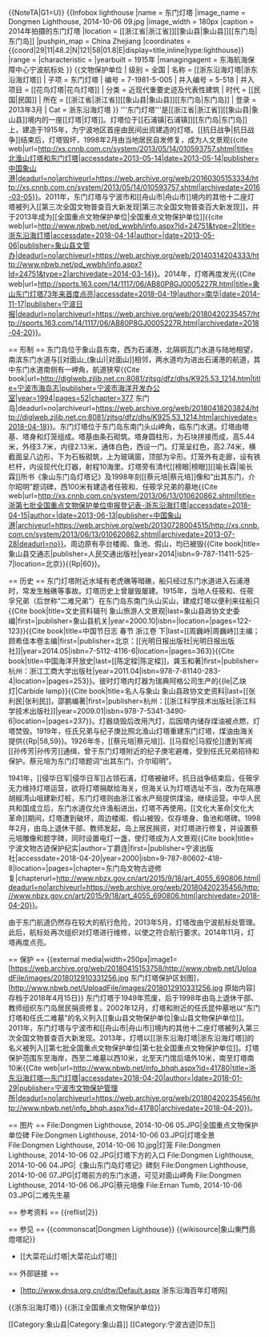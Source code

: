 {{NoteTA|G1=U}}
{{Infobox lighthouse
|name = 东门灯塔
|image_name = Dongmen Lighthouse, 2014-10-06 09.jpg
|image_width = 180px
|caption = 2014年拍摄的东门灯塔
|location = [[浙江省|浙江省]][[象山县|象山县]][[东门岛|东门岛]]
|pushpin_map = China Zhejiang
|coordinates = {{coord|29|11|48.2|N|121|58|01.8|E|display=title,inline|type:lighthouse}}
|range = 
|characteristic = 
|yearbuilt = 1915年
|managingagent = 东海航海保障中心宁波航标处
}}
{{文物保护单位
| 级别 = 全国
| 名称 = [[浙东沿海灯塔|浙东沿海灯塔]]
| 子项 = 东门灯塔
| 编号 = 7-1981-5-005
| 并入编号 = 5-518
| 并入项目 = [[花鸟灯塔|花鸟灯塔]]
| 分类 = 近现代重要史迹及代表性建筑
| 时代 = [[民国|民国]]
| 所在 = [[浙江省|浙江省]][[象山县|象山县]][[东门岛|东门岛]]
| 登录 = 2013年3月
| Cat = 浙东沿海灯塔
}}
'''东门灯塔'''是[[浙江省|浙江省]][[象山县|象山县]]境内的一座[[灯塔|灯塔]]。灯塔位于[[石浦镇|石浦镇]][[东门岛|东门岛]]上，建造于1915年，为宁波地区首座由民间出资建造的灯塔。[[抗日战争|抗日战争]]结束后，灯塔毁坏，1998年2月由当地居民自发修复，成为人文景观<ref name="xsg-main">{{cite web|url=http://xs.cnnb.com.cn/system/2013/05/14/010593757.shtml|title=北渔山灯塔和东门灯塔|accessdate=2013-05-14|date=2013-05-14|publisher=中国象山港|deadurl=no|archiveurl=https://web.archive.org/web/20160305153334/http://xs.cnnb.com.cn/system/2013/05/14/010593757.shtml|archivedate=2016-03-05}}</ref>。2011年，东门灯塔与宁波市和[[舟山市|舟山市]]境内的其他十二座灯塔被列入[[第三次全国文物普查百大新发现|第三次全国文物普查百大新发现]]，并于2013年成为[[全国重点文物保护单位|全国重点文物保护单位]]<ref name="nbwb-intro">{{cite web|url=http://www.nbwb.net/pd_wwbh/info.aspx?Id=24751&type=2|title=浙东沿海灯塔|accessdate=2018-04-14|author=|date=2013-05-06|publisher=象山县文管办|deadurl=no|archiveurl=https://web.archive.org/web/20140314204333/http://www.nbwb.net/pd_wwbh/info.aspx?Id=24751&type=2|archivedate=2014-03-14}}</ref>。2014年，灯塔再度发光<ref name="南华">{{Cite web|url=http://sports.163.com/14/1117/06/AB80P8GJ0005227R.html|title=象山东门灯塔73年来首度点亮|accessdate=2018-04-19|author=南华|date=2014-11-17|publisher=宁波日报|deadurl=no|archiveurl=https://web.archive.org/web/20180420235457/http://sports.163.com/14/1117/06/AB80P8GJ0005227R.html|archivedate=2018-04-20}}</ref>。

== 形制 ==
东门岛位于象山县东南，西为石浦港，北隔铜瓦门水道与陆地相望，南滨东门水道与[[对面山_(象山)|对面山]]相邻，两水道均为进出石浦港的航道，其中东门水道南侧有一岬角，航道狭窄<ref>{{Cite book|url=http://diglweb.zjlib.net.cn:8081/zjtsg/dfz/dhs/K925.53_1214.htm|title=宁波市海岛志|publisher=宁波市海洋开发办公室|year=1994|pages=52|chapter=377 东门岛|deadurl=no|archiveurl=https://web.archive.org/web/20180418203824/http://diglweb.zjlib.net.cn:8081/zjtsg/dfz/dhs/K925.53_1214.htm|archivedate=2018-04-18}}</ref>。东门灯塔位于东门岛东南门头山岬角，临东门水道。灯塔由塔基、塔身和灯笼组成。塔基由条石砌筑。塔身圆柱形，为石块拼接而成，高5.44米，外径3.7米，内径2.13米，通体白色，西设一门。灯笼呈红色，高2.74米，横截面呈八边形，下为石板砌筑，上为玻璃窗，顶部为伞形。灯笼外有走廊，设有铁栏杆，内设现代化灯器，射程10海里<ref name="nbwb-intro" /><ref name="南华" />。灯塔旁有清代[[榜眼|榜眼]][[喻长霖|喻长霖]]所书《象山东门岛灯塔记》及1998年刻[[蔡元培|蔡元培]]像和“出其东门，介尔昭明”题词碑，西100米有建造者任筱和、任筱孚兄弟的墓地<ref name="登记表">{{Cite web|url=http://xs.cnnb.com.cn/system/2013/06/13/010620862.shtml|title=浙第七批全国重点文物保护单位申报登记表-浙东沿海灯塔|accessdate=2018-04-15|author=|date=2013-06-13|publisher=中国象山港|archiveurl=https://web.archive.org/web/20130728004515/http://xs.cnnb.com.cn/system/2013/06/13/010620862.shtml|archivedate=2013-07-28|deadurl=no}}</ref>。周边原有亭台楼阁、鱼池、假山，均已被毁<ref name="象山县交通志">{{Cite book|title=象山县交通志|publisher=人民交通出版社|year=2014|isbn=9-787-11411-525-7|location=北京}}</ref>{{Rp|60}}。

== 历史 ==
东门灯塔附近水域有老虎礁等暗礁，船只经过东门水道进入石浦港时，常发生触礁等事故<ref name="南华" />。灯塔历史上曾屡毁屡建。1915年，当地人任筱和、任筱孚兄弟（后世称“二难兄弟”）在东门岛东南门头山买山，建成灯塔以便利来往船只<ref>{{Cite book|title=文史资料辑刊 象山旅游人文景观|last=象山县政协文史委编|first=|publisher=象山县机关|year=2000.10|isbn=|location=|pages=122-123}}</ref><ref>{{Cite book|title=中国节日志 春节 浙江卷 下|last=[[周巍峙|周巍峙]]主编；顾希佳本卷主编|first=|publisher=北京：[[光明日报出版社|光明日报出版社]]|year=2014.05|isbn=7-5112-4116-6|location=|pages=363}}</ref><ref>{{Cite book|title=中国海洋开放史|last=[[陈定樑|陈定樑]]，龚玉和著|first=|publisher=杭州：浙江工商大学出版社|year=2011.04|isbn=978-7-81140-283-4|location=|pages=253}}</ref>。彼时灯塔内灯器为瑞典阿格公司生产的{{le|乙炔灯|Carbide lamp}}<ref>{{Cite book|title=名人与象山 象山县政协文史资料|last=[[张利民|张利民]]，邵鹏编著|first=|publisher=杭州：[[浙江科学技术出版社|浙江科学技术出版社]]|year=2009.01|isbn=978-7-5341-3490-6|location=|pages=237}}</ref>。灯器烧毁后改用汽灯，后因塔内储存煤油被点燃，灯塔焚毁。1919年，任氏兄弟与纪子庚比照北渔山灯塔重建东门灯塔，煤油由海关提供<ref name="象山县交通志" />{{Rp|58,59}}。1926年冬，[[蔡元培|蔡元培]]、[[马叙伦|马叙伦]]遭到军阀[[孙传芳|孙传芳]]通缉，曾于东门灯塔附近的纪子庚宅避难，受到任氏兄弟招待和保护。蔡元培为东门灯塔题词“出其东门，介尔昭明”<ref name="xsg-main" />。

1941年，[[侵华日军|侵华日军]]占领石浦，灯塔被破坏。抗日战争结束后，任筱孚无力维持灯塔运营，欲将灯塔捐献给海关，但海关认为灯塔选址不当，改为在隔港胡椒湾山咀建新灯桩，东门灯塔则由浙江省水产局提供煤油，继续运营。中华人民共和国成立后，东门水道仅允许渔船进出，灯塔不再使用。[[文化大革命|文化大革命]]期间，灯塔遭到破坏，周边楼阁、假山被毁，仅存塔身、鱼池和塔碑。1998年2月，由岛上退休干部、教师发起，岛上居民捐资，对灯塔进行修复，并设置蔡元培雕像和题字碑，同时设置电灯一盏，使灯塔成为人文景观<ref name="许孟光">{{Cite book|title=宁波文物古迹保护纪实|author=丁爵连|first=|publisher=宁波出版社|accessdate=2018-04-20|year=2000|isbn=9-787-80602-418-8|location=|pages=|chapter=东门岛文物古迹修复|chapterurl=http://www.nbzx.gov.cn/art/2015/9/18/art_4055_690806.html|deadurl=no|archiveurl=https://web.archive.org/web/20180420235456/http://www.nbzx.gov.cn/art/2015/9/18/art_4055_690806.html|archivedate=2018-04-20}}</ref>。

由于东门航道仍然存在较大的航行危险，2013年5月，灯塔改由宁波航标处管理。此后，航标处再次组织对灯塔进行维修，以使之符合航行要求。2014年11月，灯塔再度点亮<ref name="南华" />。

== 保护 ==
{{external media|width=250px|image1=[https://web.archive.org/web/20180415153758/http://www.nbwb.net/UploadFile/images/2018012910331256.jpg 东门灯塔保护区划图]，[http://www.nbwb.net/UploadFile/images/2018012910331256.jpg 原始内容]存档于2018年4月15日}}
东门灯塔于1949年荒废，后于1998年由岛上退休干部、教师组织东门岛居民捐资修复。2002年12月，灯塔和附近的任氏昆仲墓地以“东门灯塔和任氏二难墓”的名义列入[[象山县文物保护单位|象山县文物保护单位]]<ref name="登记表" />。2011年，东门灯塔与宁波市和[[舟山市|舟山市]]境内的其他十二座灯塔被列入第三次全国文物普查百大新发现。2013年，灯塔以[[浙东沿海灯塔|浙东沿海灯塔]]的名义被列入[[第七批全国重点文物保护单位|第七批全国重点文物保护单位]]<ref name="nbwb-intro" />。灯塔保护范围东至海岸，西至二难墓以西10米，北至天门馆后墙外10米，南至灯塔南10米<ref>{{Cite web|url=http://www.nbwb.net/info_bhqh.aspx?id=41780|title=浙东沿海灯塔—东门灯塔|accessdate=2018-04-20|author=|date=2018-01-29|publisher=宁波市文物保护管理所|deadurl=no|archiveurl=https://web.archive.org/web/20180420235456/http://www.nbwb.net/info_bhqh.aspx?id=41780|archivedate=2018-04-20}}</ref>。

== 图片 ==
<gallery widths="180">
File:Dongmen Lighthouse, 2014-10-06 05.JPG|全国重点文物保护单位碑
File:Dongmen Lighthouse, 2014-10-06 03.JPG|灯塔全景
File:Dongmen Lighthouse, 2014-10-06 10.jpg|灯笼
File:Dongmen Lighthouse, 2014-10-06 02.JPG|灯塔下方的入口
File:Dongmen Lighthouse, 2014-10-06 04.JPG|《象山东门岛灯塔记》碑刻
File:Dongmen Lighthouse, 2014-10-06 07.JPG|灯塔前方的东门水道，可见对面山岬角
File:Dongmen Lighthouse, 2014-10-06 06.JPG|蔡元培像
File:Ernan Tumb, 2014-10-06 03.JPG|二难先生墓
</gallery>

== 参考资料 ==
{{reflist|2}}

== 参见 ==
{{commonscat|Dongmen Lighthouse}}
{{wikisource|象山東門島燈塔記}}

* [[大菜花山灯塔|大菜花山灯塔]]

== 外部链接 ==
* [http://www.dnsa.org.cn/dtw/Default.aspx 浙东沿海百年灯塔网]

{{浙东沿海灯塔}}
{{浙江全国重点文物保护单位}}

[[Category:象山县|Category:象山县]]
[[Category:宁波古迹|D东]]
